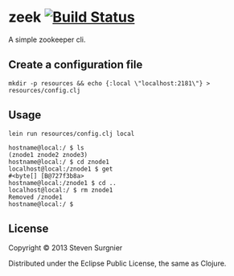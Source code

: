 # zeek [![Build Status](https://secure.travis-ci.org/ssurgnier/zeek.png?branch=master)](http://travis-ci.org/ssurgnier/zeek)

A simple zookeeper cli.

## Create a configuration file
```
mkdir -p resources && echo {:local \"localhost:2181\"} > resources/config.clj
```

## Usage
```
lein run resources/config.clj local

hostname@local:/ $ ls
(znode1 znode2 znode3)
hostname@local:/ $ cd znode1
localhost@local:/znode1 $ get
#<byte[] [B@727f3b8a>
hostname@local:/znode1 $ cd ..
localhost@local:/ $ rm znode1
Removed /znode1
hostname@local:/ $
```

## License

Copyright © 2013 Steven Surgnier

Distributed under the Eclipse Public License, the same as Clojure.
